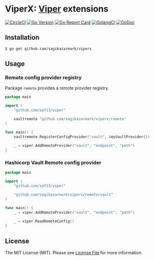 # ViperX: [Viper](https://github.com/spf13/viper) extensions

[![CircleCI](https://circleci.com/gh/sagikazarmark/viperx.svg?style=svg)](https://circleci.com/gh/sagikazarmark/viperx)
[![Go Version](https://img.shields.io/badge/go%20version-%3E=1.12-orange.svg?style=flat-square)](https://github.com/sagikazarmark/viperx)
[![Go Report Card](https://goreportcard.com/badge/github.com/sagikazarmark/viperx?style=flat-square)](https://goreportcard.com/report/github.com/sagikazarmark/viperx)
[![GolangCI](https://golangci.com/badges/github.com/sagikazarmark/viperx.svg)](https://golangci.com/r/github.com/sagikazarmark/viperx)
[![GoDoc](http://img.shields.io/badge/godoc-reference-5272B4.svg?style=flat-square)](https://godoc.org/github.com/sagikazarmark/viperx)


## Installation

```bash
$ go get github.com/sagikazarmark/viperx
```

## Usage

### Remote config provider registry

Package `remote` provides a remote provider registry.

```go
package main

import (
    "github.com/spf13/viper"

    vaultremote "github.com/sagikazarmark/viperx/remote"
)

func main() {
	vaultremote.RegisterConfigProvider("vault", &myVaultProvider{})
	
	_ = viper.AddRemoteProvider("vault", "endpoint", "path")
}
```

### Hashicorp Vault Remote config provider

```go
package main

import (
    "github.com/spf13/viper"

    "github.com/sagikazarmark/viperx/remote/vault"
)

func main() {
	_ = viper.AddRemoteProvider("vault", "endpoint", "path")
	
	_ = viper.ReadRemoteConfig()
}
```


## License

The MIT License (MIT). Please see [License File](LICENSE) for more information.
